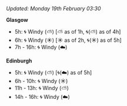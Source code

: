 *Updated: Monday 19th February 03:30*

**Glasgow**

* 5h: :cyclone: Windy (:partly_sunny:) [:partly_sunny: as of 1h, :cyclone:(:partly_sunny:) as of 4h]
* 6h: :cyclone: Windy (:sunny:) [:sunny: as of 2h, :cyclone:(:sunny:) as of 5h]
* 7h - 16h: :cyclone: Windy (:cloud:)

**Edinburgh**

* 5h: :cyclone: Windy (:partly_sunny:) [:cyclone:(:cloud:) as of 5h]
* 6h - 10h: :cyclone: Windy (:sunny:)
* 11h - 13h: :cyclone: Windy (:partly_sunny:)
* 14h - 16h: :cyclone: Windy (:cloud:)
